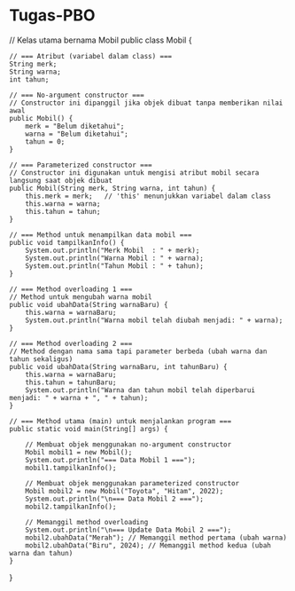 # Tugas-PBO
// Kelas utama bernama Mobil
public class Mobil {

    // === Atribut (variabel dalam class) ===
    String merk;
    String warna;
    int tahun;

    // === No-argument constructor ===
    // Constructor ini dipanggil jika objek dibuat tanpa memberikan nilai awal
    public Mobil() {
        merk = "Belum diketahui";
        warna = "Belum diketahui";
        tahun = 0;
    }

    // === Parameterized constructor ===
    // Constructor ini digunakan untuk mengisi atribut mobil secara langsung saat objek dibuat
    public Mobil(String merk, String warna, int tahun) {
        this.merk = merk;   // 'this' menunjukkan variabel dalam class
        this.warna = warna;
        this.tahun = tahun;
    }

    // === Method untuk menampilkan data mobil ===
    public void tampilkanInfo() {
        System.out.println("Merk Mobil  : " + merk);
        System.out.println("Warna Mobil : " + warna);
        System.out.println("Tahun Mobil : " + tahun);
    }

    // === Method overloading 1 ===
    // Method untuk mengubah warna mobil
    public void ubahData(String warnaBaru) {
        this.warna = warnaBaru;
        System.out.println("Warna mobil telah diubah menjadi: " + warna);
    }

    // === Method overloading 2 ===
    // Method dengan nama sama tapi parameter berbeda (ubah warna dan tahun sekaligus)
    public void ubahData(String warnaBaru, int tahunBaru) {
        this.warna = warnaBaru;
        this.tahun = tahunBaru;
        System.out.println("Warna dan tahun mobil telah diperbarui menjadi: " + warna + ", " + tahun);
    }

    // === Method utama (main) untuk menjalankan program ===
    public static void main(String[] args) {

        // Membuat objek menggunakan no-argument constructor
        Mobil mobil1 = new Mobil();
        System.out.println("=== Data Mobil 1 ===");
        mobil1.tampilkanInfo();

        // Membuat objek menggunakan parameterized constructor
        Mobil mobil2 = new Mobil("Toyota", "Hitam", 2022);
        System.out.println("\n=== Data Mobil 2 ===");
        mobil2.tampilkanInfo();

        // Memanggil method overloading
        System.out.println("\n=== Update Data Mobil 2 ===");
        mobil2.ubahData("Merah"); // Memanggil method pertama (ubah warna)
        mobil2.ubahData("Biru", 2024); // Memanggil method kedua (ubah warna dan tahun)
    }
}
